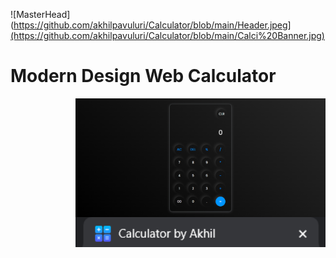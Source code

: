 ![MasterHead](https://github.com/akhilpavuluri/Calculator/blob/main/Header.jpeg](https://github.com/akhilpavuluri/Calculator/blob/main/Calci%20Banner.jpg)
<h1>Modern Design Web Calculator</h1>
<img align="right" alt="Coding" width="400" src="https://github.com/akhilpavuluri/Calculator/blob/main/Calci%20(1).png">
<img align="right" alt="Coding" width="400" src="https://github.com/akhilpavuluri/Calculator/blob/main/Calci%20(2).png">
